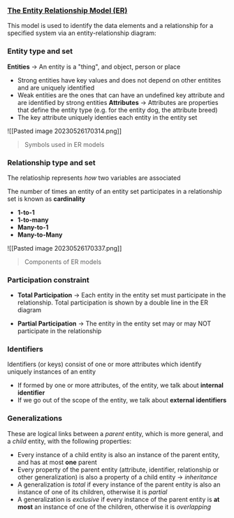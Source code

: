 ### [The Entity Relationship Model (ER)](https://www.javatpoint.com/dbms-er-model-concept)

This model is used to identify the data elements and a relationship for a specified system via an entity-relationship diagram:

### Entity type and set

**Entities** $\rightarrow$ An entity is a "thing", and object, person or place
  - Strong entities have key values and does not depend on other entitites and are uniquely identified
  - Weak entities are the ones that can have an undefined key attribute and are identified by strong entities
**Attributes** $\rightarrow$ Attributes are properties that define the entity type (e.g. for the entity dog, the attribute breed)
  - The key attribute uniquely identies each entity in the entity set

![[Pasted image 20230526170314.png]]

> Symbols used in ER models

### Relationship type and set

The relatioship represents *how* two variables are associated

The number of times an entity of an entity set participates in a relationship set is known as **cardinality**

- **1-to-1** 
- **1-to-many** 
- **Many-to-1**
- **Many-to-Many**

![[Pasted image 20230526170337.png]]
> Components of ER models

### Participation constraint

- **Total Participation** $\rightarrow$ Each entity in the entity set must participate in the relationship. Total participation is shown by a double line in the ER diagram

- **Partial Participation** $\rightarrow$ The entity in the entity set may or may NOT participate in the relationship 

### Identifiers 

Identifiers (or keys) consist of one or more attributes which identify uniquely instances of an entity

- If formed by one or more attributes, of the entity, we talk about **internal identifier**
- If we go out of the scope of the entity, we talk about **external identifiers**

### Generalizations

These are logical links between a *parent* entity, which is more general, and a *child* entity, with the following properties:

- Every instance of a child entity is also an instance of the parent entity, and has at most **one** parent
- Every property of the parent entity (attribute, identifier, relationship or other generalization) is also a property of a child entity $\rightarrow$ *inheritance*
- A generalization is *total* if every instance of the parent entity is also an instance of one of its children, otherwise it is *partial*
- A generalization is *exclusive* if every instance of the parent entity is **at most** an instance of one of the children, otherwise it is *overlapping*
